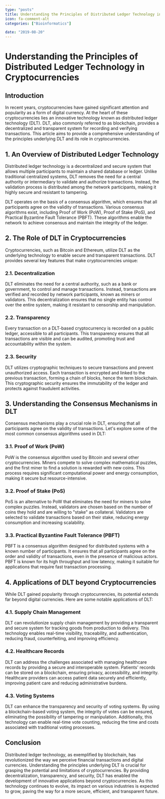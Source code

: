 ```yaml
---
type: "posts"
title: Understanding the Principles of Distributed Ledger Technology in Cryptocurrencies
icon: fa-comment-alt
categories: ["Bioinformatics"]

date: "2019-08-20"
---
```




# Understanding the Principles of Distributed Ledger Technology in Cryptocurrencies

## Introduction

In recent years, cryptocurrencies have gained significant attention and popularity as a form of digital currency. At the heart of these cryptocurrencies lies an innovative technology known as distributed ledger technology (DLT). DLT, also commonly referred to as blockchain, provides a decentralized and transparent system for recording and verifying transactions. This article aims to provide a comprehensive understanding of the principles underlying DLT and its role in cryptocurrencies.

## 1. An Overview of Distributed Ledger Technology

Distributed ledger technology is a decentralized and secure system that allows multiple participants to maintain a shared database or ledger. Unlike traditional centralized systems, DLT removes the need for a central authority or intermediary to validate and authorize transactions. Instead, the validation process is distributed among the network participants, making it highly secure and resistant to tampering.

DLT operates on the basis of a consensus algorithm, which ensures that all participants agree on the validity of transactions. Various consensus algorithms exist, including Proof of Work (PoW), Proof of Stake (PoS), and Practical Byzantine Fault Tolerance (PBFT). These algorithms enable the network to achieve consensus and maintain the integrity of the ledger.

## 2. The Role of DLT in Cryptocurrencies

Cryptocurrencies, such as Bitcoin and Ethereum, utilize DLT as the underlying technology to enable secure and transparent transactions. DLT provides several key features that make cryptocurrencies unique:

### 2.1. Decentralization

DLT eliminates the need for a central authority, such as a bank or government, to control and manage transactions. Instead, transactions are verified and recorded by network participants, known as miners or validators. This decentralization ensures that no single entity has control over the entire system, making it resistant to censorship and manipulation.

### 2.2. Transparency

Every transaction on a DLT-based cryptocurrency is recorded on a public ledger, accessible to all participants. This transparency ensures that all transactions are visible and can be audited, promoting trust and accountability within the system.

### 2.3. Security

DLT utilizes cryptographic techniques to secure transactions and prevent unauthorized access. Each transaction is encrypted and linked to the previous transaction, forming a chain of blocks, hence the term blockchain. This cryptographic security ensures the immutability of the ledger and protects against fraudulent activities.

## 3. Understanding the Consensus Mechanisms in DLT

Consensus mechanisms play a crucial role in DLT, ensuring that all participants agree on the validity of transactions. Let's explore some of the most common consensus algorithms used in DLT:

### 3.1. Proof of Work (PoW)

PoW is the consensus algorithm used by Bitcoin and several other cryptocurrencies. Miners compete to solve complex mathematical puzzles, and the first miner to find a solution is rewarded with new coins. This process requires significant computational power and energy consumption, making it secure but resource-intensive.

### 3.2. Proof of Stake (PoS)

PoS is an alternative to PoW that eliminates the need for miners to solve complex puzzles. Instead, validators are chosen based on the number of coins they hold and are willing to "stake" as collateral. Validators are selected to validate transactions based on their stake, reducing energy consumption and increasing scalability.

### 3.3. Practical Byzantine Fault Tolerance (PBFT)

PBFT is a consensus algorithm designed for distributed systems with a known number of participants. It ensures that all participants agree on the order and validity of transactions, even in the presence of malicious actors. PBFT is known for its high throughput and low latency, making it suitable for applications that require fast transaction processing.

## 4. Applications of DLT beyond Cryptocurrencies

While DLT gained popularity through cryptocurrencies, its potential extends far beyond digital currencies. Here are some notable applications of DLT:

### 4.1. Supply Chain Management

DLT can revolutionize supply chain management by providing a transparent and secure system for tracking goods from production to delivery. This technology enables real-time visibility, traceability, and authentication, reducing fraud, counterfeiting, and improving efficiency.

### 4.2. Healthcare Records

DLT can address the challenges associated with managing healthcare records by providing a secure and interoperable system. Patients' records can be stored on a blockchain, ensuring privacy, accessibility, and integrity. Healthcare providers can access patient data securely and efficiently, improving patient care and reducing administrative burdens.

### 4.3. Voting Systems

DLT can enhance the transparency and security of voting systems. By using a blockchain-based voting system, the integrity of votes can be ensured, eliminating the possibility of tampering or manipulation. Additionally, this technology can enable real-time vote counting, reducing the time and costs associated with traditional voting processes.

## Conclusion

Distributed ledger technology, as exemplified by blockchain, has revolutionized the way we perceive financial transactions and digital currencies. Understanding the principles underlying DLT is crucial for grasping the potential and limitations of cryptocurrencies. By providing decentralization, transparency, and security, DLT has enabled the development of innovative applications beyond cryptocurrencies. As this technology continues to evolve, its impact on various industries is expected to grow, paving the way for a more secure, efficient, and transparent future.